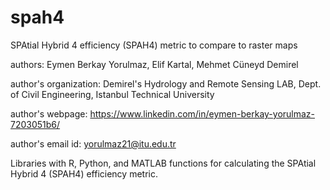 # spah4
SPAtial Hybrid 4 efficiency (SPAH4) metric to compare to raster maps

authors:                 Eymen Berkay Yorulmaz, Elif Kartal, Mehmet Cüneyd Demirel

author's organization:   Demirel's Hydrology and Remote Sensing LAB, Dept. of Civil Engineering, Istanbul Technical University

author's webpage:        https://www.linkedin.com/in/eymen-berkay-yorulmaz-7203051b6/

author's email id:       yorulmaz21@itu.edu.tr

Libraries with R, Python, and MATLAB functions for calculating the SPAtial Hybrid 4 (SPAH4) efficiency metric.
